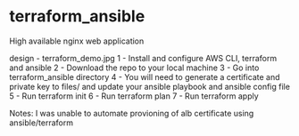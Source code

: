# terraform_ansible
High available nginx web application


design - terraform_demo.jpg
1 - Install and configure AWS CLI, terraform and ansible
2 - Download the repo to your local machine
3 - Go into terraform_ansible directory
4 - You will need to generate a certificate and private key to files/ and update your ansible playbook and ansible config file 
5 - Run terraform init
6 - Run terraform plan 
7 - Run terraform apply

Notes:
I was unable to automate provioning of alb certificate using ansible/terraform

